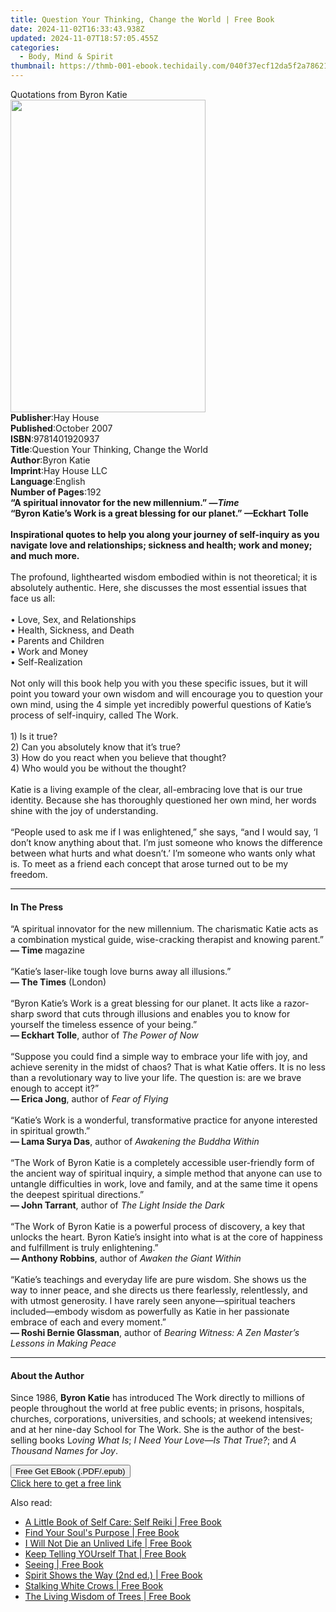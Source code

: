 ```yaml
---
title: Question Your Thinking, Change the World | Free Book
date: 2024-11-02T16:33:43.938Z
updated: 2024-11-07T18:57:05.455Z
categories:
  - Body, Mind & Spirit
thumbnail: https://thmb-001-ebook.techidaily.com/040f37ecf12da5f2a78621100e4b8a6cbfc1bd063b416880f3a9c4ccbf2abd66.jpg
---
```

<main id="book-container">
  <div class="flex flex-col">
    <div class="book-brief flex-1 py-6 px-4 sm:p-6 md:py-10 md:px-8">
      <!-- brief-->
      <div class="book-brief-main">Quotations from Byron Katie</div>
    </div>
    <div
      class="book-meta-info flex-1 grid gap-4 col-start-1 col-end-3 row-start-1 sm:mb-6 sm:grid-cols-4 lg:gap-6 lg:col-start-2 lg:row-end-6 lg:row-span-6 lg:mb-0"
    >
      <div
        class="book-meta-info-left place-content-center mt-4 p-4 text-sm leading-6 col-start-2 col-span-2 dark:text-slate-400"
      >
        <img
          class="w-full h-500 object-cover rounded-lg sm:h-255 sm:col-span-2 lg:col-span-full"
          src="https://img-001-ebook.techidaily.com/a78ca26be62d7711f234fd62cf9dcf9805b62b6ec5b8023d56adcde05a65e0e0.jpg"
          alt=""
          width="312"
          height="500"
        />
      </div>
      <div
        class="book-meta-info-right mt-2 col-start-1 row-start-2 col-span-3 self-center"
      >
        <!-- meta data  -->
        <div class="flex flex-col px-4 md:px-8">
          <div class="flex-1">
            <strong>Publisher</strong>:<span class="px-2">Hay House</span>
          </div>
          <div class="flex-1">
            <strong>Published</strong>:<span class="px-2">October 2007</span>
          </div>
          <div class="flex-1">
            <strong>ISBN</strong>:<span class="px-2">9781401920937</span>
          </div>
          <div class="flex-1">
            <strong>Title</strong>:<span class="px-2"
              >Question Your Thinking, Change the World</span
            >
          </div>
          <div class="flex-1">
            <strong>Author</strong>:<span class="px-2">Byron Katie</span>
          </div>
          <div class="flex-1">
            <strong>Imprint</strong>:<span class="px-2">Hay House LLC</span>
          </div>
          <div class="flex-1">
            <strong>Language</strong>:<span class="px-2">English</span>
          </div>
          <div class="flex-1">
            <strong>Number of Pages</strong>:<span class="px-2">192</span>
          </div>
        </div>
      </div>
    </div>
    <div class="book-description flex-1 py-6 px-4 sm:p-6 md:py-10 md:px-8">
      <div class="book-description-main">
        <div accordion-content="" id="description">
          <b
            >“A spiritual innovator for the new millennium.”&nbsp;—<i>Time</i
            ><br />“Byron Katie’s Work is a great blessing for our
            planet.”&nbsp;—Eckhart Tolle<br /><br />Inspirational quotes to help
            you along your journey of self-inquiry as you navigate love and
            relationships; sickness and health; work and money; and much
            more.</b
          ><br /><br />
          The profound, lighthearted wisdom embodied within is not theoretical;
          it is absolutely authentic. Here, she discusses the most essential
          issues that face us all:<br />
          &nbsp;<br />
          • Love, Sex, and Relationships<br />
          •&nbsp;Health, Sickness, and Death<br />
          •&nbsp;Parents and Children<br />
          •&nbsp;Work and Money<br />
          •&nbsp;Self-Realization<br />
          &nbsp;<br />
          Not only will this book help you with you these specific issues, but
          it will point you toward your own wisdom and will encourage you to
          question your own mind, using the 4 simple yet incredibly powerful
          questions of Katie’s process of self-inquiry, called The Work.<br />
          &nbsp;<br />1) Is it true?<br />2) Can you absolutely know that it’s
          true?<br />3) How do you react when you believe that thought?<br />4)
          Who would you be without the thought?<br />
          &nbsp;<br />
          Katie is a living example of the clear, all-embracing love that is our
          true identity. Because she has thoroughly questioned her own mind, her
          words shine with the joy of understanding. <br />
          &nbsp;<br />
          “People used to ask me if I was enlightened,” she says, “and I would
          say, ‘I don’t know anything about that. I’m just someone who knows the
          difference between what hurts and what doesn’t.’ I’m someone who wants
          only what is. To meet as a friend each concept that arose turned out
          to be my freedom.
        </div>
        <div class="accordion-fader"></div>
      </div>
    </div>
    <div class="book-excerpts flex-1 py-6 px-4 sm:p-6 md:py-10 md:px-8">
      <!-- excerpts-->
      <div class="book-excerpts-main">
        <hr />
        <h4 class="placeholder placeholder-heading">
          <span>In The Press</span>
        </h4>
        <p>
          “A spiritual innovator for the new millennium. The charismatic Katie
          acts as a combination mystical guide, wise-cracking therapist and
          knowing parent.” <br /><b>— Time&nbsp;</b>magazine
          <br /><br />“Katie’s laser-like tough love burns away all
          illusions.”<br /><b>— The Times</b> (London)<br /><br />“Byron Katie’s
          Work is a great blessing for our planet. It acts like a razor-sharp
          sword that cuts through illusions and enables you to know for yourself
          the timeless essence of your being.” <br /><b>— Eckhart Tolle</b>,
          author of <i>The Power of Now</i><br /><br />“Suppose you could find a
          simple way to embrace your life with joy, and achieve serenity in the
          midst of chaos? That is what Katie offers. It is no less than a
          revolutionary way to live your life. The question is: are we brave
          enough to accept it?” <br /><b>— Erica Jong</b>, author of
          <i>Fear of Flying</i><br /><br />“Katie’s Work is a wonderful,
          transformative practice for anyone interested in spiritual growth.”<br /><b
            >— Lama Surya Das</b
          >, author of <i>Awakening the Buddha Within</i><br /><br />“The Work
          of Byron Katie is a completely accessible user-friendly form of the
          ancient way of spiritual inquiry, a simple method that anyone can use
          to untangle difficulties in work, love and family, and at the same
          time it opens the deepest spiritual directions.” <br /><b
            >— John Tarrant</b
          >, author of <i>The Light Inside the Dark</i><br /><br />“The Work of
          Byron Katie is a powerful process of discovery, a key that unlocks the
          heart. Byron Katie’s insight into what is at the core of happiness and
          fulfillment is truly enlightening.” <br /><b>— Anthony Robbins</b>,
          author of <i>Awaken the Giant Within</i><br /><br />“Katie’s teachings
          and everyday life are pure wisdom. She shows us the way to inner
          peace, and she directs us there fearlessly, relentlessly, and with
          utmost generosity. I have rarely seen anyone—spiritual teachers
          included—embody wisdom as powerfully as Katie in her passionate
          embrace of each and every moment.” <br /><b>— Roshi Bernie Glassman</b
          >, author of
          <i>Bearing Witness: A Zen Master’s Lessons in Making Peace</i>
        </p>
      </div>
    </div>
    <div class="book-about-author flex-1 py-6 px-4 sm:p-6 md:py-10 md:px-8">
      <!-- about author-->
      <div class="book-main-author-main">
        <hr />
        <h4 class="placeholder placeholder-heading">
          <span>About the Author</span>
        </h4>
        <p>
          Since 1986, <b>Byron Katie</b> has introduced The Work directly to
          millions of people throughout the world at free public events; in
          prisons, hospitals, churches, corporations, universities, and schools;
          at weekend intensives; and at her nine-day School for The Work. She is
          the author of the best-selling books L<i>oving What Is</i>;<i>
            I Need Your Love—Is That True?</i
          >; and <i>A Thousand Names for Joy</i>.
        </p>
      </div>
    </div>
    <div class="book-free-get flex-1 py-6 px-4 sm:p-6 md:py-10 md:px-8">
      <button
        id="btn-free-get"
        class="bg-blue-500 hover:bg-blue-700 text-white font-bold py-2 px-4 rounded"
      >
        Free Get EBook (.PDF/.epub)
      </button>
      <div id="countdown-display" class="px-2 text-lg mt-2"></div>
      <a
        id="free-link"
        class="hidden bg-blue-500 hover:bg-blue-700 text-white font-bold py-2 px-4 rounded"
        href="https://www.ebooks.com/en-us/book/96317538/question-your-thinking-change-the-world/byron-katie/"
        target="_blank"
        >Click here to get a free link</a
      >
    </div>
    <script>
      let countdownTime = 0;
      let countdownInterval = null;
      document
        .getElementById('btn-free-get')
        .addEventListener('click', startCountdown);
      function startCountdown() {
        countdownTime = new Date().getTime() + 60000 * 3;
        countdownInterval = setInterval(updateCountdown, 1000);
        document.getElementById('btn-free-get').disabled = true;
        document
          .getElementById('btn-free-get')
          .classList.add('bg-gray-500', 'cursor-not-allowed');
      }
      function updateCountdown() {
        let currentTime = new Date().getTime();
        let timeLeft = countdownTime - currentTime;
        let secondsLeft = Math.floor(timeLeft / 1000);
        document.getElementById('countdown-display').innerHTML =
          `Remaining time: ${secondsLeft} seconds.`;
        if (secondsLeft <= 0) {
          clearInterval(countdownInterval);
          document.getElementById('btn-free-get').classList.add('hidden');
          document.getElementById('free-link').classList.remove('hidden');
          document.getElementById('countdown-display').innerHTML = '';
        }
      }
    </script>
  </div>
</main>

<ins class="adsbygoogle"
      style="display:block"
      data-ad-client="ca-pub-7571918770474297"
      data-ad-slot="8358498916"
      data-ad-format="auto"
      data-full-width-responsive="true"></ins>
    

<span class="atpl-alsoreadstyle">Also read:</span>
<div><ul>
<li><a href="https://novels-ebooks.techidaily.com/209902040-9780744021424-a-little-book-of-self-care-self-reiki/"><u>A Little Book of Self Care: Self Reiki | Free Book</u></a></li>
<li><a href="https://novels-ebooks.techidaily.com/209904501-9781633410244-find-your-souls-purpose/"><u>Find Your Soul's Purpose | Free Book</u></a></li>
<li><a href="https://novels-ebooks.techidaily.com/209904499-9781609251116-i-will-not-die-an-unlived-life/"><u>I Will Not Die an Unlived Life | Free Book</u></a></li>
<li><a href="https://novels-ebooks.techidaily.com/209904291-9781633389304-keep-telling-yourself-that/"><u>Keep Telling YOUrself That | Free Book</u></a></li>
<li><a href="https://novels-ebooks.techidaily.com/209903168-9781788360227-seeing/"><u>Seeing | Free Book</u></a></li>
<li><a href="https://novels-ebooks.techidaily.com/209903174-9781910027301-spirit-shows-the-way-2nd-ed/"><u>Spirit Shows the Way (2nd ed.) | Free Book</u></a></li>
<li><a href="https://novels-ebooks.techidaily.com/209901478-9781789042191-stalking-white-crows/"><u>Stalking White Crows | Free Book</u></a></li>
<li><a href="https://novels-ebooks.techidaily.com/209904204-9781786783950-the-living-wisdom-of-trees/"><u>The Living Wisdom of Trees | Free Book</u></a></li>
</ul></div>

